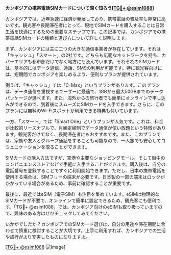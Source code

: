**カンボジアの携帯電話SIMカードについて深く知ろう[[TG💪+ @esim1088](https://t.me/s/esim1088)]**

カンボジアでは、近年急速に経済が発展しており、携帯電話の普及率も非常に高いです。観光客や長期滞在者にとって、現地でSIMカードを購入することは日常生活を快適にするための重要なステップです。この記事では、カンボジアでの携帯電話SIMカードの種類と選び方について詳しく説明します。

まず、カンボジアには主に二つの大きな通信事業者が存在しています。それは「キャッシュ」「スマート」の2社です。どちらも広範なネットワークを持ち、カバーエリアも都市部だけでなく地方にも及んでいます。それぞれのSIMカードは、基本的にはデータ通信、通話、SMSの利用が可能です。特に観光客向けには、短期間でカンボジアを楽しめるよう、便利なプランが提供されています。

例えば、「キャッシュ」では「C-Max」というプランがあります。このプランは、データ通信を重視するユーザーに最適で、1GBから最大50GBまでのデータパッケージが選べます。また、海外からの旅行者でも簡単にオンラインで申し込みができるので、到着後にスムーズにSIMカードを入手できます。さらに、このプランには無料のWi-Fiスポットが利用できる特典も付いています。

一方、「スマート」では「Smart One」というプランが人気です。これは、料金が比較的リーズナブルで、月額定額制でデータ通信が使い放題という特徴があります。観光客だけでなく、長期滞在者にもおすすめです。また、このプランでは、家族や友人とグループ通話をすることも可能なので、一人旅でも安心してコミュニケーションを取ることができます。

SIMカードの購入方法ですが、空港や主要なショッピングモール、そして街中のコンビニエンスストアなどで手軽に入手することができます。購入後は、自分の電話番号を登録することですぐに利用開始できます。ただし、日本の携帯電話を使用する場合は、SIMフリーの端末が必要です。日本製の一部の端末はロックがかかっている場合があるため、事前に確認することが重要です。

最後に、最近ではeSIM（電子SIM）も注目を集めています。eSIMは物理的なSIMカードが不要で、オンラインで簡単に設定できるため、観光客にも便利です。「TG💪+ @esim1088」では、カンボジア向けのeSIMも取り扱っていますので、興味のある方はぜひチェックしてみてください。

いかがでしたか？カンボジアでのSIMカード選びは、自分の用途や滞在期間に合わせて慎重に検討することが大切です。上手に利用すれば、カンボジアでの生活や旅行がより充実したものになりますよ。

[[TG💪+ @esim1088](https://t.me/s/esim1088) ![Image](https://i.postimg.cc/Y0z9fWf4/image.png)]